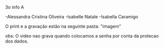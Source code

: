3o info A

-Alessandra Cristina Oliveira
-Isabelle Natale
-Isabella Caramigo

O print e a gravação estão na seguinte pasta:
 "imagem"

 obs: O video nao grava quando colocamos a senha por conta da protecao dos dados.
